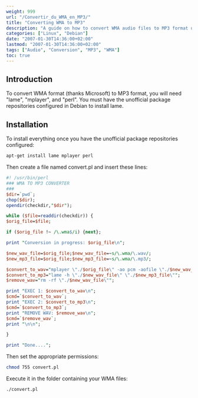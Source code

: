 ```yaml
---
weight: 999
url: "/Convertir_du_WMA_en_MP3/"
title: "Converting WMA to MP3"
description: "A guide on how to convert WMA audio files to MP3 format using Linux tools like lame, mplayer and perl."
categories: ["Linux", "Debian"]
date: "2007-01-30T14:36:00+02:00"
lastmod: "2007-01-30T14:36:00+02:00"
tags: ["Audio", "Conversion", "MP3", "WMA"]
toc: true
---
```


## Introduction

To convert WMA format (thanks Microsoft) to MP3 format, you will need "lame", "mplayer", and "perl". You must have the unofficial package repositories configured in Debian to install lame.

## Installation

To install everything once you have the unofficial package repositories configured:

```bash
apt-get install lame mplayer perl
```

Then create a file named convert.pl and insert these lines:

```perl
#! /usr/bin/perl
### WMA TO MP3 CONVERTER
###
$dir=`pwd`;
chop($dir);
opendir(checkdir,"$dir");

while ($file=readdir(checkdir)) {
$orig_file=$file;

if ($orig_file !~ /\.wma$/i) {next};

print "Conversion in progress: $orig_file\n";

$new_wav_file=$orig_file;$new_wav_file=~s/\.wma/\.wav/;
$new_mp3_file=$orig_file;$new_mp3_file=~s/\.wma/\.mp3/;

$convert_to_wav="mplayer \"./$orig_file\" -ao pcm -aofile \"./$new_wav_file\"";
$convert_to_mp3="lame -h \"./$new_wav_file\" \"./$new_mp3_file\"";
$remove_wav="rm -rf \"./$new_wav_file\"";

print "EXEC 1: $convert_to_wav\n";
$cmd=`$convert_to_wav`;
print "EXEC 2: $convert_to_mp3\n";
$cmd=`$convert_to_mp3`;
print "REMOVE WAV: $remove_wav\n";
$cmd=`$remove_wav`;
print "\n\n";

}

print "Done....";
```

Then set the appropriate permissions:

```bash
chmod 755 convert.pl
```

Execute it in the folder containing your WMA files:

```bash
./convert.pl
```
